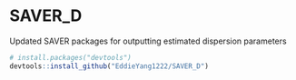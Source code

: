 # SAVER_D
 Updated SAVER packages for outputting estimated dispersion parameters

``` r
# install.packages("devtools")
devtools::install_github("EddieYang1222/SAVER_D")
```
